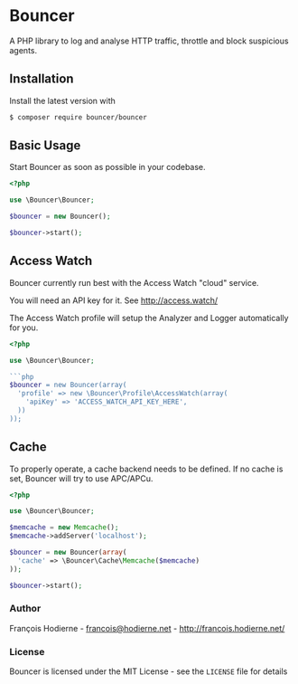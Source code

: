 # Bouncer

A PHP library to log and analyse HTTP traffic, throttle and block suspicious agents.

## Installation

Install the latest version with

```bash
$ composer require bouncer/bouncer
```

## Basic Usage

Start Bouncer as soon as possible in your codebase.

```php
<?php

use \Bouncer\Bouncer;

$bouncer = new Bouncer();

$bouncer->start();
```

## Access Watch

Bouncer currently run best with the Access Watch "cloud" service.

You will need an API key for it. See http://access.watch/

The Access Watch profile will setup the Analyzer and Logger automatically for you.

```php
<?php

use \Bouncer\Bouncer;

```php
$bouncer = new Bouncer(array(
  'profile' => new \Bouncer\Profile\AccessWatch(array(
    'apiKey' => 'ACCESS_WATCH_API_KEY_HERE',
  ))
));
```

## Cache

To properly operate, a cache backend needs to be defined. If no cache is set, Bouncer will try to use APC/APCu.

```php
<?php

use \Bouncer\Bouncer;

$memcache = new Memcache();
$memcache->addServer('localhost');

$bouncer = new Bouncer(array(
  'cache' => \Bouncer\Cache\Memcache($memcache)
));

$bouncer->start();
```

### Author

François Hodierne - <francois@hodierne.net> - <http://francois.hodierne.net/>

### License

Bouncer is licensed under the MIT License - see the `LICENSE` file for details
